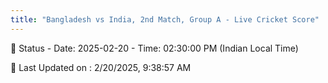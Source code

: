 ```yaml
---
title: "Bangladesh vs India, 2nd Match, Group A - Live Cricket Score"
---
```


📑 Status - Date: 2025-02-20 - Time: 02:30:00 PM (Indian Local Time)

📝 Last Updated on : 2/20/2025, 9:38:57 AM  

